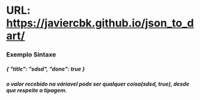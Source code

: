 # URL: https://javiercbk.github.io/json_to_dart/
### Exemplo Sintaxe
##### { "title": "sdsd", "done": true }
##### o valor recebido na váriavel pode ser qualquer coisa(sdsd, true), desde que respeite a tipagem.